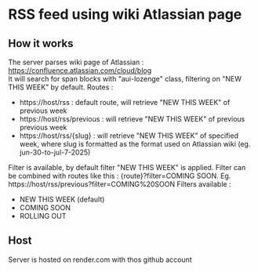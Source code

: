 # RSS feed using wiki Atlassian page

## How it works

The server parses wiki page of Atlassian : https://confluence.atlassian.com/cloud/blog  
It will search for span blocks with "aui-lozenge" class, filtering on "NEW THIS WEEK" by default.
Routes :

- https://host/rss : default route, will retrieve "NEW THIS WEEK" of previous week
- https://host/rss/previous : will retrieve "NEW THIS WEEK" of previous previous week
- https://host/rss/{slug} : will retrieve "NEW THIS WEEK" of specified week, where slug is formatted as the format used on Atlassian wiki (eg. jun-30-to-jul-7-2025)

Filter is available, by default filter "NEW THIS WEEK" is applied. Filter can be combined with routes like this : {route}?filter=COMING SOON. Eg. https://host/rss/previous?filter=COMING%20SOON
Filters available :

- NEW THIS WEEK (default)
- COMING SOON
- ROLLING OUT

## Host

Server is hosted on render.com with thos github account
